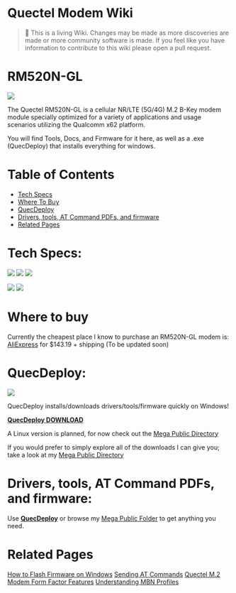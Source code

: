 Quectel Modem Wiki
=================================
> :book: This is a living Wiki. Changes may be made as more discoveries are made or more community software is made. If you feel like you have information to contribute to this wiki please open a pull request.

# RM520N-GL
![](./images/rm520.png)

The Quectel RM520N-GL is a cellular NR/LTE (5G/4G) M.2 B-Key modem module specially optimized for a variety of applications and usage scenarios utilizing the Qualcomm x62 platform.

You will find Tools, Docs, and Firmware for it here, as well as a .exe (QuecDeploy) that installs everything for windows.

# Table of Contents

- [Tech Specs](#tech-specs)
- [Where To Buy](#where-to-buy)
- [QuecDeploy](#quecdeploy)
- [Drivers, tools, AT Command PDFs, and firmware](#drivers-tools-at-command-pdfs-and-firmware)
- [Related Pages](#related-pages)


# Tech Specs:
![](./images/rm520_specs_2.png)
![](./images/520_salesdoc.png)
![](./images/rm520_specs.png)

 
![](./images/520_ant_pairs.png)
![](./images/520_ant_discrip.png)

# Where to buy

Currently the cheapest place I know to purchase an RM520N-GL modem is: [AliExpress](https://a.aliexpress.com/_mNz3KBw) for $143.19 + shipping (To be updated soon)

# QuecDeploy:

![](https://raw.githubusercontent.com/iamromulan/QuecDeploy/refs/heads/main/images/v1.0.5.png?raw=tru)

QuecDeploy installs/downloads drivers/tools/firmware quickly on Windows!

**[QuecDeploy DOWNLOAD](https://github.com/iamromulan/QuecDeploy/releases)**

A Linux version is planned, for now check out the [Mega Public Directory](https://mega.nz/folder/CRFWlIpQ#grOByBgkfZe5uLMkX2M2XA)


If you would prefer to simply explore all of the downloads I can give you; take a look at my [Mega Public Directory](https://mega.nz/folder/CRFWlIpQ#grOByBgkfZe5uLMkX2M2XA)

# Drivers, tools, AT Command PDFs, and firmware:

Use **[QuecDeploy](https://github.com/iamromulan/QuecDeploy/releases)** or browse my [Mega Public Folder](https://mega.nz/folder/CRFWlIpQ#grOByBgkfZe5uLMkX2M2XA) to get anything you need.

# Related Pages

[How to Flash Firmware on Windows](../flash_firmware_windows.md)
[Sending AT Commands](../qnavagator_guide.md)
[Quectel M.2 Modem Form Factor Features](../m.2_formfactors.md)
[Understanding MBN Profiles](../mbn_profiles.md)